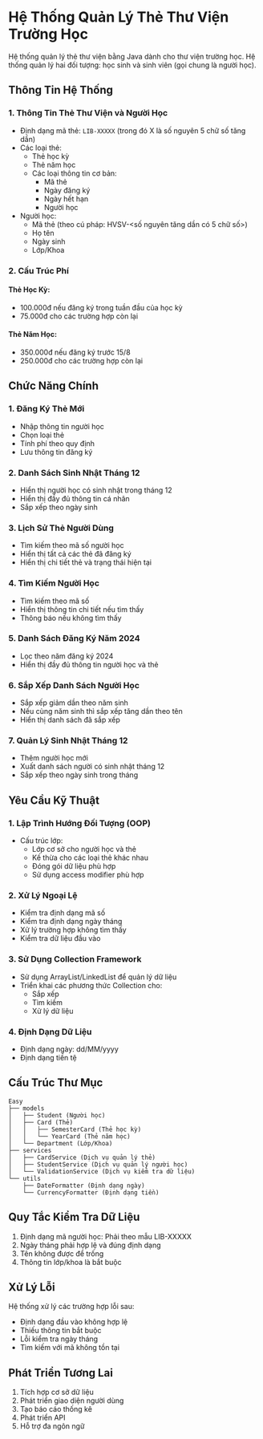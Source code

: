 # Hệ Thống Quản Lý Thẻ Thư Viện Trường Học

Hệ thống quản lý thẻ thư viện bằng Java dành cho thư viện trường học. Hệ thống quản lý hai đối tượng: học sinh và sinh viên (gọi chung là người học).

## Thông Tin Hệ Thống

### 1. Thông Tin Thẻ Thư Viện và Người Học
- Định dạng mã thẻ: `LIB-XXXXX` (trong đó X là số nguyên 5 chữ số tăng dần)
- Các loại thẻ:
  - Thẻ học kỳ
  - Thẻ năm học
  - Các loại thông tin cơ bản:
    + Mã thẻ
    + Ngày đăng ký
    + Ngày hết hạn
    + Người học
- Người học:
  + Mã thẻ (theo cú pháp: HVSV-<số nguyên tăng dần có 5 chữ số>)
  + Họ tên
  + Ngày sinh
  + Lớp/Khoa

### 2. Cấu Trúc Phí

#### Thẻ Học Kỳ:
- 100.000đ nếu đăng ký trong tuần đầu của học kỳ
- 75.000đ cho các trường hợp còn lại

#### Thẻ Năm Học:
- 350.000đ nếu đăng ký trước 15/8
- 250.000đ cho các trường hợp còn lại

## Chức Năng Chính

### 1. Đăng Ký Thẻ Mới
- Nhập thông tin người học
- Chọn loại thẻ
- Tính phí theo quy định
- Lưu thông tin đăng ký

### 2. Danh Sách Sinh Nhật Tháng 12
- Hiển thị người học có sinh nhật trong tháng 12
- Hiển thị đầy đủ thông tin cá nhân
- Sắp xếp theo ngày sinh

### 3. Lịch Sử Thẻ Người Dùng
- Tìm kiếm theo mã số người học
- Hiển thị tất cả các thẻ đã đăng ký
- Hiển thị chi tiết thẻ và trạng thái hiện tại

### 4. Tìm Kiếm Người Học
- Tìm kiếm theo mã số
- Hiển thị thông tin chi tiết nếu tìm thấy
- Thông báo nếu không tìm thấy

### 5. Danh Sách Đăng Ký Năm 2024
- Lọc theo năm đăng ký 2024
- Hiển thị đầy đủ thông tin người học và thẻ

### 6. Sắp Xếp Danh Sách Người Học
- Sắp xếp giảm dần theo năm sinh
- Nếu cùng năm sinh thì sắp xếp tăng dần theo tên
- Hiển thị danh sách đã sắp xếp

### 7. Quản Lý Sinh Nhật Tháng 12
- Thêm người học mới
- Xuất danh sách người có sinh nhật tháng 12
- Sắp xếp theo ngày sinh trong tháng

## Yêu Cầu Kỹ Thuật

### 1. Lập Trình Hướng Đối Tượng (OOP)
- Cấu trúc lớp:
  - Lớp cơ sở cho người học và thẻ
  - Kế thừa cho các loại thẻ khác nhau
  - Đóng gói dữ liệu phù hợp
  - Sử dụng access modifier phù hợp

### 2. Xử Lý Ngoại Lệ
- Kiểm tra định dạng mã số
- Kiểm tra định dạng ngày tháng
- Xử lý trường hợp không tìm thấy
- Kiểm tra dữ liệu đầu vào

### 3. Sử Dụng Collection Framework
- Sử dụng ArrayList/LinkedList để quản lý dữ liệu
- Triển khai các phương thức Collection cho:
  - Sắp xếp
  - Tìm kiếm
  - Xử lý dữ liệu

### 4. Định Dạng Dữ Liệu
- Định dạng ngày: dd/MM/yyyy
- Định dạng tiền tệ

## Cấu Trúc Thư Mục

```
Easy
├── models
│   ├── Student (Người học)
│   ├── Card (Thẻ)
│   │   ├── SemesterCard (Thẻ học kỳ)
│   │   └── YearCard (Thẻ năm học)
│   └── Department (Lớp/Khoa)
├── services
│   ├── CardService (Dịch vụ quản lý thẻ)
│   ├── StudentService (Dịch vụ quản lý người học)
│   └── ValidationService (Dịch vụ kiểm tra dữ liệu)
└── utils
    ├── DateFormatter (Định dạng ngày)
    └── CurrencyFormatter (Định dạng tiền)
```

## Quy Tắc Kiểm Tra Dữ Liệu

1. Định dạng mã người học: Phải theo mẫu LIB-XXXXX
2. Ngày tháng phải hợp lệ và đúng định dạng
3. Tên không được để trống
4. Thông tin lớp/khoa là bắt buộc

## Xử Lý Lỗi

Hệ thống xử lý các trường hợp lỗi sau:
- Định dạng đầu vào không hợp lệ
- Thiếu thông tin bắt buộc
- Lỗi kiểm tra ngày tháng
- Tìm kiếm với mã không tồn tại

## Phát Triển Tương Lai

1. Tích hợp cơ sở dữ liệu
2. Phát triển giao diện người dùng
3. Tạo báo cáo thống kê
4. Phát triển API
5. Hỗ trợ đa ngôn ngữ
